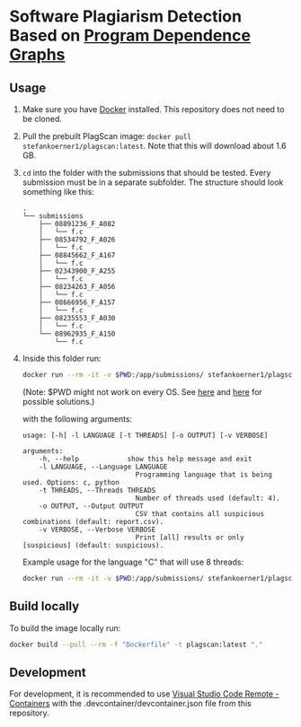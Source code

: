 # Software Plagiarism Detection Based on [Program Dependence Graphs](https://docs.joern.io/code-property-graph)

## Usage

1. Make sure you have [Docker](https://docs.docker.com/get-docker/) installed. This repository does not need to be cloned.
2. Pull the prebuilt PlagScan image: `docker pull stefankoerner1/plagscan:latest`. Note that this will download about 1.6 GB.
3. `cd` into the folder with the submissions that should be tested. Every submission must be in a separate subfolder. The structure should look something like this:

   ```text
   .
   └── submissions
       ├── 08891236_F_A082
       │   └── f.c
       ├── 08534792_F_A026
       │   └── f.c
       ├── 08845662_F_A167
       │   └── f.c
       ├── 02343900_F_A255
       │   └── f.c
       ├── 08234263_F_A056
       │   └── f.c
       ├── 08666956_F_A157
       │   └── f.c
       ├── 08235553_F_A030
       │   └── f.c
       └── 08962935_F_A150
           └── f.c
   ```

4. Inside this folder run:

   ```bash
   docker run --rm -it -v $PWD:/app/submissions/ stefankoerner1/plagscan:latest
   ```

   (Note: $PWD might not work on every OS. See [here](https://docs.docker.com/desktop/windows/troubleshoot/#path-conversion-on-windows) and [here](https://stackoverflow.com/questions/41485217/mount-current-directory-as-a-volume-in-docker-on-windows-10) for possible solutions.)

   with the following arguments:

   ```
   usage: [-h] -l LANGUAGE [-t THREADS] [-o OUTPUT] [-v VERBOSE]

   arguments:
       -h, --help            show this help message and exit
       -l LANGUAGE, --Language LANGUAGE
                               Programming language that is being used. Options: c, python
       -t THREADS, --Threads THREADS
                               Number of threads used (default: 4).
       -o OUTPUT, --Output OUTPUT
                               CSV that contains all suspicious combinations (default: report.csv).
       -v VERBOSE, --Verbose VERBOSE
                               Print [all] results or only [suspicious] (default: suspicious).
   ```

   Example usage for the language "C" that will use 8 threads:

   ```bash
   docker run --rm -it -v $PWD:/app/submissions/ stefankoerner1/plagscan:latest --Language c --Threads 8
   ```

## Build locally

To build the image locally run:

```bash
docker build --pull --rm -f "Dockerfile" -t plagscan:latest "."
```

## Development

For development, it is recommended to use [Visual Studio Code Remote - Containers](https://code.visualstudio.com/docs/remote/containers) with the .devcontainer/devcontainer.json file from this repository.
